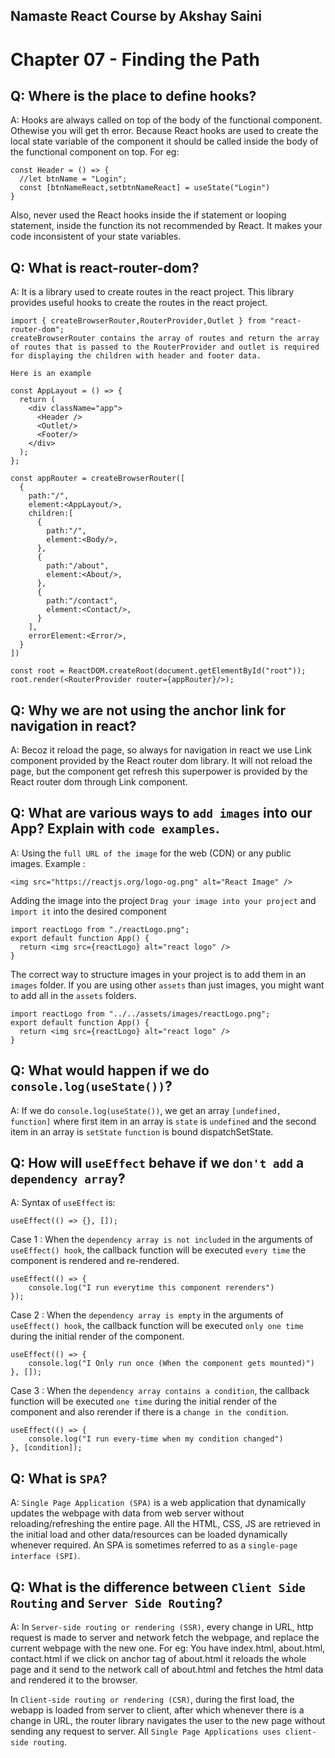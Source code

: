 ## Namaste React Course by Akshay Saini
# Chapter 07 - Finding the Path

## Q: Where is the place to define hooks?
A: Hooks are always called on top of the body of the functional component. Othewise you will get th error.
Because React hooks are used to create the local state variable of the component it should be called inside the body of the functional component on top. For eg:
``````
const Header = () => {
  //let btnName = "Login";
  const [btnNameReact,setbtnNameReact] = useState("Login")
}
``````
Also, never used the React hooks inside the if statement or looping statement, inside the function its not recommended by React. It makes your code inconsistent of your state variables.

## Q: What is react-router-dom?
A: It is a library used to create routes in the react project. This library provides useful hooks to create the routes in the react project.
``````
import { createBrowserRouter,RouterProvider,Outlet } from "react-router-dom";
createBrowserRouter contains the array of routes and return the array of routes that is passed to the RouterProvider and outlet is required for displaying the children with header and footer data.

Here is an example

const AppLayout = () => {
  return (
    <div className="app">
      <Header />
      <Outlet/>
      <Footer/>
    </div>
  );
};

const appRouter = createBrowserRouter([
  {
    path:"/",
    element:<AppLayout/>,
    children:[
      {
        path:"/",
        element:<Body/>,
      },
      {
        path:"/about",
        element:<About/>,
      },
      {
        path:"/contact",
        element:<Contact/>,
      }
    ],
    errorElement:<Error/>,
  }
])

const root = ReactDOM.createRoot(document.getElementById("root"));
root.render(<RouterProvider router={appRouter}/>);

``````

## Q: Why we are not using the anchor link for navigation in react?
A: Becoz it reload the page, so always for navigation in react we use Link component provided by the React router dom library. It will not reload the page, but the component get refresh this superpower is provided by the React router dom through Link component.

## Q: What are various ways to `add images` into our App? Explain with `code examples`.
A: Using the `full URL of the image` for the web (CDN) or any public images.
Example : 
```
<img src="https://reactjs.org/logo-og.png" alt="React Image" />
```
Adding the image into the project 
`Drag your image into your project` and `import it` into the desired component
```
import reactLogo from "./reactLogo.png";
export default function App() {
  return <img src={reactLogo} alt="react logo" />
}
```
The correct way to structure images in your project is to add them in an `images` folder. If you are using other `assets` than just images, you might want to add all in the `assets` folders. 
```
import reactLogo from "../../assets/images/reactLogo.png";
export default function App() {
  return <img src={reactLogo} alt="react logo" />
}
```


## Q: What would happen if we do `console.log(useState())`?
A: If we do `console.log(useState())`, we get an array `[undefined, function]`  where first item in an array is `state` is `undefined` and the second item in an array is `setState` `function` is bound dispatchSetState.


## Q: How will `useEffect` behave if we `don't add` a `dependency array`?
A: Syntax of `useEffect` is:
```
useEffect(() => {}, []);
```
Case 1 : When the `dependency array is not included` in the arguments of `useEffect() hook`, the callback function will be executed `every time` the component is rendered and re-rendered.
```
useEffect(() => {
	console.log("I run everytime this component rerenders")
});
```
Case 2 : When the `dependency array is empty` in the arguments of `useEffect() hook`, the callback function will be executed `only one time` during the initial render of the component.
```
useEffect(() => {
	console.log("I Only run once (When the component gets mounted)")
}, []);
```
Case 3 :  When the `dependency array contains a condition`,  the callback function will be executed  `one time` during the initial render of the component and also rerender if there is a `change in the condition`.
```
useEffect(() => {
	console.log("I run every-time when my condition changed")
}, [condition]);
```


## Q: What is `SPA`?
A: `Single Page Application (SPA)` is a web application that dynamically updates the webpage with data from web server without reloading/refreshing the entire page. All the HTML, CSS, JS are retrieved in the initial load and other data/resources can be loaded dynamically whenever required. An SPA is sometimes referred to as a `single-page interface (SPI)`.


## Q: What is the difference between `Client Side Routing` and `Server Side Routing`?
A: In `Server-side routing or rendering (SSR)`, every change in URL, http request is made to server and network fetch the webpage, and replace the current webpage with the new one. 
For eg: 
You have index.html, about.html, contact.html if we click on anchor tag of about.html it reloads the whole page and it send to the network call of about.html and fetches the html data and rendered it to the browser.

In `Client-side routing or rendering (CSR)`, during the first load, the webapp is loaded from server to client, after which whenever there is a change in URL, the router library navigates the user to the new page without sending any request to server. All `Single Page Applications uses client-side routing`. 
